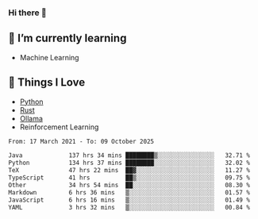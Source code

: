 ### Hi there 👋
<!-- ## About Me -->

## 🌱 I’m currently learning
- Machine Learning

## 🥰 Things I Love
- [Python](https://www.python.org/) 
- [Rust](https://www.rust-lang.org/)
- [Ollama](https://ollama.com)
- Reinforcement Learning

<!--START_SECTION:waka-->

```txt
From: 17 March 2021 - To: 09 October 2025

Java             137 hrs 34 mins ████████▒░░░░░░░░░░░░░░░░   32.71 %
Python           134 hrs 37 mins ████████░░░░░░░░░░░░░░░░░   32.02 %
TeX              47 hrs 22 mins  ██▓░░░░░░░░░░░░░░░░░░░░░░   11.27 %
TypeScript       41 hrs          ██▒░░░░░░░░░░░░░░░░░░░░░░   09.75 %
Other            34 hrs 54 mins  ██░░░░░░░░░░░░░░░░░░░░░░░   08.30 %
Markdown         6 hrs 36 mins   ▒░░░░░░░░░░░░░░░░░░░░░░░░   01.57 %
JavaScript       6 hrs 16 mins   ▒░░░░░░░░░░░░░░░░░░░░░░░░   01.49 %
YAML             3 hrs 32 mins   ▒░░░░░░░░░░░░░░░░░░░░░░░░   00.84 %
```

<!--END_SECTION:waka-->

<!--
**CharlesC03/CharlesC03** is a ✨ _special_ ✨ repository because its `README.md` (this file) appears on your GitHub profile.

Here are some ideas to get you started:

- 🔭 I’m currently working on ...
- 🌱 I’m currently learning ...
- 👯 I’m looking to collaborate on ...
- 🤔 I’m looking for help with ...
- 💬 Ask me about ...
- 📫 How to reach me: ...
- 😄 Pronouns: ...
- ⚡ Fun fact: ...
-->
